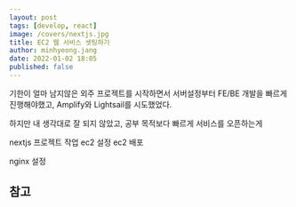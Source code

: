 ```yaml
---
layout: post
tags: [develop, react]
image: /covers/nextjs.jpg
title: EC2 웹 서비스 셋팅하기
author: minhyeong.jang
date: 2022-01-02 18:05
published: false
---
```


기한이 얼마 남지않은 외주 프로젝트를 시작하면서 서버설정부터 FE/BE 개발을 빠르게 진행해야했고, Amplify와 Lightsail를 시도했었다.

하지만 내 생각대로 잘 되지 않았고, 공부 목적보다 빠르게 서비스를 오픈하는게

nextjs 프로젝트 작업
ec2 설정
ec2 배포

nginx 설정

## 참고
